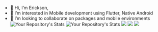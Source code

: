 - 👋 Hi, I’m Erickson,
- 👀 I’m interested in Mobile development using Flutter, Native Android
- 💞️ I’m looking to collaborate on packages and mobile environments
![Your Repository's Stats](https://github-readme-stats.vercel.app/api?username=EricksonMoura45&show_icons=true)
![Your Repository's Stats](https://github-readme-stats.vercel.app/api/top-langs/?username=EricksonMoura45&theme=blue-green)
<img src="{https://img.shields.io/badge/Flutter-02569B?style=for-the-badge&logo=flutter&logoColor=white
}" />
<img src="{https://img.shields.io/badge/Spring_Boot-F2F4F9?style=for-the-badge&logo=spring-boot
}"/>
<img src="{https://img.shields.io/badge/GIT-E44C30?style=for-the-badge&logo=git&logoColor=white
}"/>
<!---
EricksonMoura45/EricksonMoura45 is a ✨ special ✨ repository because its `README.md` (this file) appears on your GitHub profile.
You can click the Preview link to take a look at your changes.
--->
